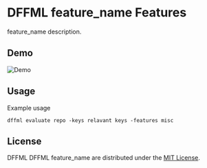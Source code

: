 # DFFML feature_name Features

feature_name description.

## Demo

![Demo](https://github.com/intel/dffml/raw/master/docs/images/feature_demo.gif)

## Usage

Example usage

```console
dffml evaluate repo -keys relavant keys -features misc
```

## License

DFFML DFFML feature_name are distributed under the
[MIT License](LICENSE).
